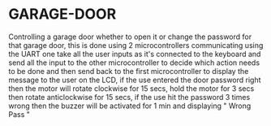 # GARAGE-DOOR
Controlling a garage door whether to open it or change the password for that garage door, this is done using 2 microcontrollers communicating using the UART one take all the user inputs as it's connected to the keyboard and send all the input to the other microcontroller to decide which action needs to be done and then send back to the first microcontroller to display the message to the user on the LCD, if the use entered the door password right then the motor will rotate clockwise for 15 secs, hold the motor for 3 secs then rotate anticlockwise for 15 secs, if the use hit the password 3 times wrong then the buzzer will be activated for 1 min and displaying " Wrong Pass "
